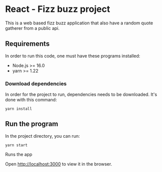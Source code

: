 # React - Fizz buzz project
This is a web based fizz buzz application that also have a random quote gatherer from a public api.
## Requirements
In order to run this code, one must have these programs installed:
* Node.js >= 16.0
* yarn >= 1.22

### Download dependencies
In order for the project to run, dependencies needs to be downloaded. It's done with this command:

`yarn install`
## Run the program

In the project directory, you can run:

`yarn start`

Runs the app

Open [http://localhost:3000](http://localhost:3000) to view it in the browser.
